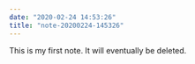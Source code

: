 ```yaml
---
date: "2020-02-24 14:53:26"
title: "note-20200224-145326"
---
```


This is my first note. It will eventually be deleted.